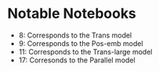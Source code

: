 # Notable Notebooks
- 8: Corresponds to the Trans model
- 9: Corresponds to the Pos-emb model
- 11: Corresponds to the Trans-large model
- 17: Corresonds to the Parallel model
